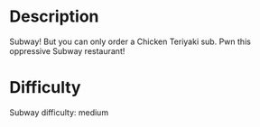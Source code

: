 # Description

Subway! But you can only order a Chicken Teriyaki sub. Pwn this oppressive Subway restaurant!

# Difficulty

Subway difficulty: medium